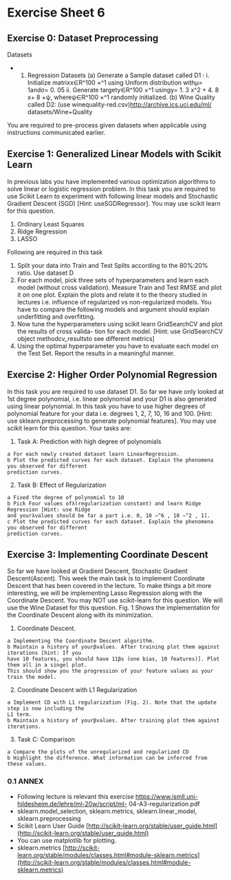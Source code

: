# Exercise Sheet 6

## Exercise 0: Dataset Preprocessing 

Datasets

- 1. Regression Datasets
    (a) Generate a Sample dataset called D1 :
    i. Initialize matrixx∈R^100 ×^1 using Uniform distribution withμ= 1andσ= 0. 05
    ii. Generate targety∈R^100 ×^1 usingy= 1. 3 x^2 + 4. 8 x+ 8 +ψ, whereψ∈R^100 ×^1 randomly
    initialized.
    (b) Wine Quality called D2: (use winequality-red.csv)http://archive.ics.uci.edu/ml/ datasets/Wine+Quality

You are required to pre-process given datasets when applicable using instructions communicated earlier.

## Exercise 1: Generalized Linear Models with Scikit Learn 

In previous labs you have implemented various optimization algorithms to solve linear or logistic regression
problem. In this task you are required to use Scikit Learn to experiment with following linear models
and Stochastic Gradient Descent (SGD) [Hint: useSGDRegressor]. You may use scikit learn for this
question.


1. Ordinary Least Squares
2. Ridge Regression
3. LASSO

Following are required in this task

1. Split your data into Train and Test Splits according to the 80%:20% ratio. Use dataset D
2. For each model, pick three sets of hyperparameters and learn each model (without cross validation).
    Measure Train and Test RMSE and plot it on one plot. Explain the plots and relate it to the theory
    studied in lectures i.e. influence of regularized vs non-regularized models. You have to compare the
    following models and argument should explain underfitting and overfitting.
3. Now tune the hyperparameters using scikit learn GridSearchCV and plot the results of cross valida-
    tion for each model. [Hint: use GridSearchCV object methodcv_resultsto see different metrics]
4. Using the optimal hyperparameter you have to evaluate each model on the Test Set. Report the results
    in a meaningful manner.

## Exercise 2: Higher Order Polynomial Regression 

In this task you are required to use dataset D1. So far we have only looked at 1st degree polynomial,
i.e. linear polynomial and your D1 is also generated using linear polynomial. In this task you have to
use higher degrees of polynomial feature for your data i.e. degrees 1, 2, 7, 10, 16 and 100. [Hint: use
sklearn.preprocessing to generate polynomial features]. You may use scikit learn for this question. Your
tasks are:

1. Task A: Prediction with high degree of polynomials

```
a For each newly created dataset learn LinearRegression.
b Plot the predicted curves for each dataset. Explain the phenomena you observed for different
prediction curves.
```
2. Task B: Effect of Regularization

```
a Fixed the degree of polynomial to 10
b Pick Four values ofλ(regularization constant) and learn Ridge Regression [Hint: use Ridge
and yourλvalues should be far a part i.e. 0, 10 −^6 , 10 −^2 , 1].
c Plot the predicted curves for each dataset. Explain the phenomena you observed for different
prediction curves.
```

## Exercise 3: Implementing Coordinate Descent 

So far we have looked at Gradient Descent, Stochastic Gradient Descent(Ascent). This week the main
task is to implement Coordinate Descent that has been covered in the lecture. To make things a bit more
interesting, we will be implementing Lasso Regression along with the Coordinate Descent. You may NOT
use scikit-learn for this question. We will use the Wine Dataset for this question.
Fig. 1 Shows the implementation for the Coordinate Descent along with its minimization.

1. Coordinate Descent.

```
a Implementing the Coordinate Descent algorithm.
b Maintain a history of yourβvalues. After training plot them against iterations [hint: If you
have 10 features, you should have 11βs (one bias, 10 features)]. Plot them all in a singel plot.
This should show you the progression of your feature values as your train the model.
```
2. Coordinate Descent with L1 Regularization

```
a Implement CD with L1 regularization (Fig. 2). Note that the update step is now including the
L1 term.
b Maintain a history of yourβvalues. After training plot them against iterations.
```
3. Task C: Comparison

```
a Compare the plots of the unregularized and regularized CD
b Highlight the difference. What information can be inferred from these values.
```

### 0.1 ANNEX

- Following lecture is relevant this exercise https://www.ismll.uni-hildesheim.de/lehre/ml-20w/script/ml-
    04-A3-regularization.pdf
- sklearn.model_selection, sklearn.metrics, sklearn.linear_model, sklearn.preprocessing
- Scikit Learn User Guide [http://scikit-learn.org/stable/user_guide.html](http://scikit-learn.org/stable/user_guide.html)
- You can use matplotlib for plotting.
- sklearn.metrics [http://scikit-learn.org/stable/modules/classes.html#module-sklearn.metrics](http://scikit-learn.org/stable/modules/classes.html#module-sklearn.metrics)


